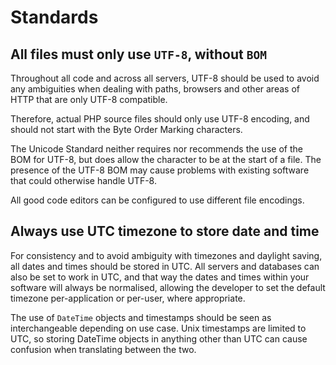 # Standards

## All files must only use `UTF-8`, without `BOM`

Throughout all code and across all servers, UTF-8 should be used to avoid any ambiguities when dealing with paths, browsers and other areas of HTTP that are only UTF-8 compatible.

Therefore, actual PHP source files should only use UTF-8 encoding, and should not start with the Byte Order Marking characters.

The Unicode Standard neither requires nor recommends the use of the BOM for UTF-8, but does allow the character to be at the start of a file. The presence of the UTF-8 BOM may cause problems with existing software that could otherwise handle UTF-8.

All good code editors can be configured to use different file encodings.

## Always use UTC timezone to store date and time

For consistency and to avoid ambiguity with timezones and daylight saving, all dates and times should be stored in UTC. All servers and databases can also be set to work in UTC, and that way the dates and times within your software will always be normalised, allowing the developer to set the default timezone per-application or per-user, where appropriate.

The use of `DateTime` objects and timestamps should be seen as interchangeable depending on use case. Unix timestamps are limited to UTC, so storing DateTime objects in anything other than UTC can cause confusion when translating between the two.